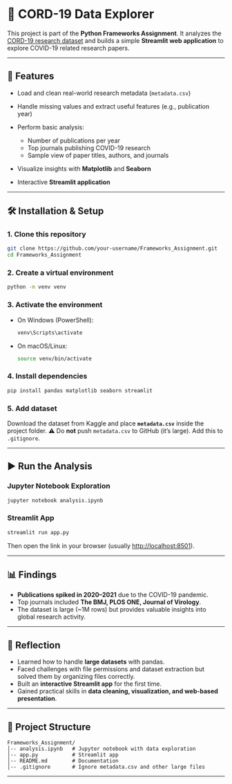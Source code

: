 # 📘 CORD-19 Data Explorer

This project is part of the **Python Frameworks Assignment**. It analyzes the [CORD-19 research dataset](https://www.kaggle.com/allen-institute-for-ai/CORD-19-research-challenge) and builds a simple **Streamlit web application** to explore COVID-19 related research papers.

---

## 🚀 Features

* Load and clean real-world research metadata (`metadata.csv`)
* Handle missing values and extract useful features (e.g., publication year)
* Perform basic analysis:

  * Number of publications per year
  * Top journals publishing COVID-19 research
  * Sample view of paper titles, authors, and journals
* Visualize insights with **Matplotlib** and **Seaborn**
* Interactive **Streamlit application**

---

## 🛠️ Installation & Setup

### 1. Clone this repository

```bash
git clone https://github.com/your-username/Frameworks_Assignment.git
cd Frameworks_Assignment
```

### 2. Create a virtual environment

```bash
python -m venv venv
```

### 3. Activate the environment

* On Windows (PowerShell):

  ```bash
  venv\Scripts\activate
  ```
* On macOS/Linux:

  ```bash
  source venv/bin/activate
  ```

### 4. Install dependencies

```bash
pip install pandas matplotlib seaborn streamlit
```

### 5. Add dataset

Download the dataset from Kaggle and place **`metadata.csv`** inside the project folder.
⚠️ Do **not** push `metadata.csv` to GitHub (it’s large). Add this to `.gitignore`.

---

## ▶️ Run the Analysis

### Jupyter Notebook Exploration

```bash
jupyter notebook analysis.ipynb
```

### Streamlit App

```bash
streamlit run app.py
```

Then open the link in your browser (usually [http://localhost:8501](http://localhost:8501)).

---

## 📊 Findings

* **Publications spiked in 2020–2021** due to the COVID-19 pandemic.
* Top journals included **The BMJ, PLOS ONE, Journal of Virology**.
* The dataset is large (\~1M rows) but provides valuable insights into global research activity.

---

## 📝 Reflection

* Learned how to handle **large datasets** with pandas.
* Faced challenges with file permissions and dataset extraction but solved them by organizing files correctly.
* Built an **interactive Streamlit app** for the first time.
* Gained practical skills in **data cleaning, visualization, and web-based presentation**.

---

## 📂 Project Structure

```
Frameworks_Assignment/
│-- analysis.ipynb   # Jupyter notebook with data exploration
│-- app.py           # Streamlit app
│-- README.md        # Documentation
│-- .gitignore       # Ignore metadata.csv and other large files
```

---

